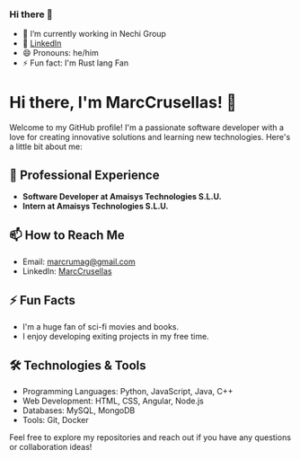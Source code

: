 ### Hi there 👋

- 🔭 I’m currently working in Nechi Group
- :envelope_with_arrow: [LinkedIn](https://www.linkedin.com/in/marccrusellas)
- 😄 Pronouns: he/him
- ⚡ Fun fact: I'm Rust lang Fan



# Hi there, I'm MarcCrusellas! 👋

Welcome to my GitHub profile! I'm a passionate software developer with a love for creating innovative solutions and learning new technologies. Here's a little bit about me:


## 💼 Professional Experience
- **Software Developer at Amaisys Technologies S.L.U.**
- **Intern at Amaisys Technologies S.L.U.**

## 📫 How to Reach Me
- Email: [marcrumag@gmail.com](mailto:marcrumag@gmail.com)
- LinkedIn: [MarcCrusellas](https://www.linkedin.com/in/marccrusellas)

## ⚡ Fun Facts
- I'm a huge fan of sci-fi movies and books.
- I enjoy developing exiting projects in my free time.

## 🛠️ Technologies & Tools
- Programming Languages: Python, JavaScript, Java, C++
- Web Development: HTML, CSS, Angular, Node.js
- Databases: MySQL, MongoDB
- Tools: Git, Docker

Feel free to explore my repositories and reach out if you have any questions or collaboration ideas!
